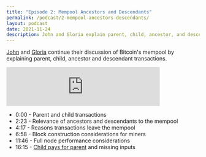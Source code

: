 ```yaml
---
title: "Episode 2: Mempool Ancestors and Descendants"
permalink: /podcast/2-mempool-ancestors-descendants/
layout: podcast
date: 2021-11-24
description: John and Gloria explain parent, child, ancestor, and descendant transactions.
---
```


[John][John Newbery] and [Gloria][Gloria Zhao] continue their discussion of
Bitcoin's mempool by explaining parent, child, ancestor and descendant
transactions.

<iframe src="https://anchor.fm/bitcoinbrink/embed/episodes/Mempool-Ancestors-and-Descendants-e1ald5e" height="102px" width="400px" frameborder="0" scrolling="no"></iframe>

* 0:00 - Parent and child transactions
* 2:23 - Relevance of ancestors and descendants to the mempool
* 4:17 - Reasons transactions leave the mempool
* 6:58 - Block construction considerations for miners
* 11:46 - Full node performance considerations
* 16:15 - [Child pays for parent][cpfp] and missing inputs

[John Newbery]: https://twitter.com/jfnewbery
[Gloria Zhao]: https://twitter.com/glozow
[cpfp]: https://bitcoinops.org/en/topics/cpfp/
